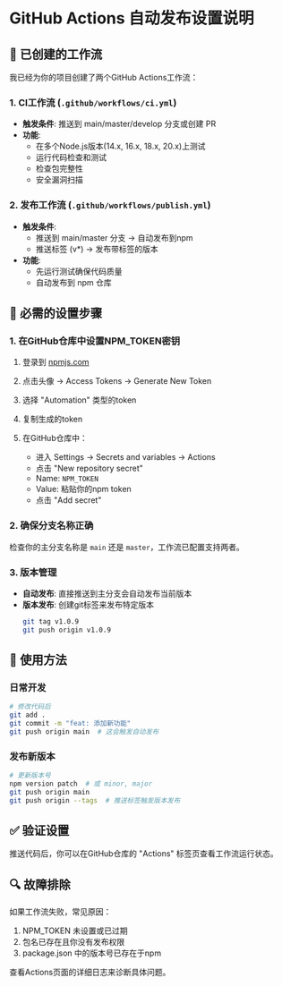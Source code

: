 # GitHub Actions 自动发布设置说明

## 🚀 已创建的工作流

我已经为你的项目创建了两个GitHub Actions工作流：

### 1. CI工作流 (`.github/workflows/ci.yml`)
- **触发条件**: 推送到 main/master/develop 分支或创建 PR
- **功能**: 
  - 在多个Node.js版本(14.x, 16.x, 18.x, 20.x)上测试
  - 运行代码检查和测试
  - 检查包完整性
  - 安全漏洞扫描

### 2. 发布工作流 (`.github/workflows/publish.yml`)
- **触发条件**: 
  - 推送到 main/master 分支 → 自动发布到npm
  - 推送标签 (v*) → 发布带标签的版本
- **功能**:
  - 先运行测试确保代码质量
  - 自动发布到 npm 仓库

## 🔧 必需的设置步骤

### 1. 在GitHub仓库中设置NPM_TOKEN密钥

1. 登录到 [npmjs.com](https://www.npmjs.com)
2. 点击头像 → Access Tokens → Generate New Token
3. 选择 "Automation" 类型的token
4. 复制生成的token

5. 在GitHub仓库中：
   - 进入 Settings → Secrets and variables → Actions
   - 点击 "New repository secret"
   - Name: `NPM_TOKEN`
   - Value: 粘贴你的npm token
   - 点击 "Add secret"

### 2. 确保分支名称正确

检查你的主分支名称是 `main` 还是 `master`，工作流已配置支持两者。

### 3. 版本管理

- **自动发布**: 直接推送到主分支会自动发布当前版本
- **版本发布**: 创建git标签来发布特定版本
  ```bash
  git tag v1.0.9
  git push origin v1.0.9
  ```

## 📝 使用方法

### 日常开发
```bash
# 修改代码后
git add .
git commit -m "feat: 添加新功能"
git push origin main  # 这会触发自动发布
```

### 发布新版本
```bash
# 更新版本号
npm version patch  # 或 minor, major
git push origin main
git push origin --tags  # 推送标签触发版本发布
```

## ✅ 验证设置

推送代码后，你可以在GitHub仓库的 "Actions" 标签页查看工作流运行状态。

## 🔍 故障排除

如果工作流失败，常见原因：
1. NPM_TOKEN 未设置或已过期
2. 包名已存在且你没有发布权限
3. package.json 中的版本号已存在于npm

查看Actions页面的详细日志来诊断具体问题。